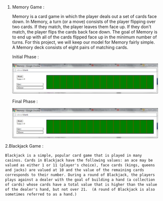 1. Memory Game :

	Memory is a card game in which the player deals out a set of 	cards face down. In Memory, a turn (or a move) consists of 	the player flipping over two cards. If they match, the 	player leaves them face up. If they don't match, the player 	flips the cards back face down. The goal of Memory is to end 	up with all of the cards flipped face up in the minimum 	number of turns. For this project, we will keep our model for Memory fairly simple. A Memory deck consists of eight pairs of matching cards.


	
	Initial Phase :
	
	![Memory-1.PNG](https://raw.githubusercontent.com/chaitanya6761/Python-Mini-Projects/master/screenshots/Memory-1.PNG)


	Final Phase :
	
	![Memory-2.PNG](https://raw.githubusercontent.com/chaitanya6761/Python-Mini-Projects/master/screenshots/Memory-1.PNG)
	

2.Blackjack Game :

	Blackjack is a simple, popular card game that is played in many casinos. Cards in Blackjack have the following values: an ace may be valued as either 1 or 11 (player's choice), face cards (kings, queens and jacks) are valued at 10 and the value of the remaining cards corresponds to their number. During a round of Blackjack, the players plays against a dealer with the goal of building a hand (a collection of cards) whose cards have a total value that is higher than the value of the dealer's hand, but not over 21.  (A round of Blackjack is also sometimes referred to as a hand.)
	


	
	
	
	
	

 

